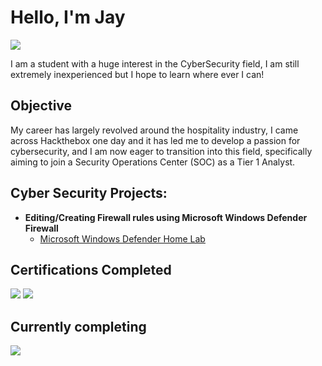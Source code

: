 # Hello, I'm Jay
<a href="https://www.linkedin.com/in/jay-chen-0ab7441b1"><img src="https://img.shields.io/badge/-LinkedIn-0072b1?&style=for-the-badge&logo=linkedin&logoColor=white" /></a>

I am a student with a huge interest in the CyberSecurity field, I am still extremely inexperienced but I hope to learn where ever I can!

## Objective

My career has largely revolved around the hospitality industry, I came across Hackthebox one day and it has led me to develop a passion for cybersecurity, and I am now eager to transition into this field, specifically aiming to join a Security Operations Center (SOC) as a Tier 1 Analyst.

<h2>Cyber Security Projects:</h2>

- <b> Editing/Creating Firewall rules using Microsoft Windows Defender Firewall </b>
  - [Microsoft Windows Defender Home Lab](https://github.com/joshmadakor1/Algorithms-Practice)


## Certifications Completed

<div>
<img src="https://img.shields.io/badge/Google%20Cyber%20Security%20Certificate-4285F4?style=for-the-badge&logo=google&logoColor=white" />
<img src="https://img.shields.io/badge/TryHackMe%20SOC%20Level%201-000000?style=for-the-badge&logo=tryhackme" />




## Currently completing
<div>

<img src="https://img.shields.io/badge/BTL1-000000?style=for-the-badge&logo=data:image/png;base64,iVBORw0KGgoAAAANSUhEUgAAABkAAAAZCAAAAADKnpDVAAACcElEQVR4nKWTS2gUZRTGf3vud29vH1Ybdu0Z2alXCVTVRRlTaXUqbpLlxXVe6qCk0CqVq1QhLQQFFbrVb3byB8uM" />
 

